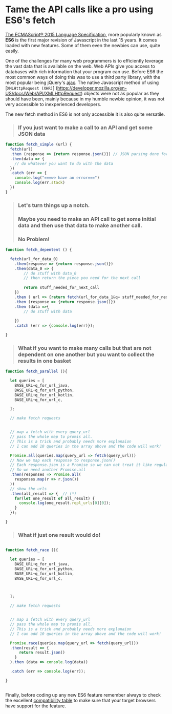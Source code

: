 # Tame the API calls like a pro using ES6's fetch

[The ECMAScript® 2015 Language Specification](http://www.ecma-international.org/ecma-262/6.0/), more popularly known as **ES6** is the first major revision of Javascript in the last 15 years. It comes loaded with new features. Some of them even the newbies can use, quite easily.

One of the challenges for many web programmers is to efficiently leverage the vast data that is available on the web. Web APIs give you access to databases with rich information that your program can use. Before ES6 the most common ways of doing this was to use a third party library, with the most popular being jQuery's [ajax](http://api.jquery.com/jquery.ajax/). The native Javascript method of using  [`XMLHttpRequest (XHR)`] (https://developer.mozilla.org/en-US/docs/Web/API/XMLHttpRequest) objects were not as popular as they should have been, mainly because in my humble newbie opinion, it was not very accessible to inexperienced developers. 

The new fetch method in ES6 is not only accessible it is also quite versatile. 


> ### If you just want to make a call to an API and get some JSON data

```javascript
function fetch_simple (url) {
  fetch(url)
  .then (response => {return response.json()}) // JSON parsing done for you
  .then(data => {
  	// do whatever you want to do with the data
  })
  .catch (err => {
    console.log("===we have an error===")
    console.log(err.stack)
  })
}
```

> ### Let's turn things up a notch. 
> ### Maybe you need to make an API call to get some initial data and then use that data to make another call. 
> ### No Problem!

```javascript
function fetch_depentent () {

  fetch(url_for_data_0)
    .then(response => {return response.json()})
    .then(data_0 => {
    	// do stuff with data_0 
    	// then return the piece you need for the next call
    	
    	return stuff_needed_for_next_call
    })
    .then ( url => {return fetch(url_for_data_1&q= stuff_needed_for_next_call)})
    .then (response => {return response.json()})
    .then (data =>{ 
    	// do stuff with data
    
    })
    .catch (err => {console.log(err)});

}

```

> ### What if you want to make many calls but that are not dependent on one another but you want to collect the results in one basket

```javascript
function fetch_parallel (){

  let queries = [
    BASE_URL+q_for_url_java,
    BASE_URL+q_for_url_python,
    BASE_URL+q_for_url_kotlin,
    BASE_URL+q_for_url_c,

  ];

  // make fetch requests


  // map a fetch with every query_url
  // pass the whole map to promis all.
  // This is a trick and probably needs more explanaion
  // I can add 10 queries in the array above and the code will work!

  Promise.all(queries.map(query_url => fetch(query_url)))
  // Now we map each response to response.json()
  // Each response.json is a Promise so we can not treat it like regular data
  // So we need another Promise.all
  .then(responses => Promise.all(
    responses.map(r => r.json())
  ))
  // show the urls
  .then(all_result => {  // (*)
    for(let one_result of all_result) {
      console.log(one_result.repl_urls[0][0]);
    }
  });

}

```



> ### What if just one result would do!

```javascript

function fetch_race (){

  let queries = [
    BASE_URL+q_for_url_java,
    BASE_URL+q_for_url_python,
    BASE_URL+q_for_url_kotlin,
    BASE_URL+q_for_url_c,



  ];

  // make fetch requests


  // map a fetch with every query_url
  // pass the whole map to promis all.
  // This is a trick and probably needs more explanaion
  // I can add 10 queries in the array above and the code will work!

  Promise.race(queries.map(query_url => fetch(query_url)))
  .then(result => {
      return result.json()
    }
  ).then (data => console.log(data))

  .catch (err => console.log(err));

}



``` 
Finally, before coding up any new ES6 feature remember always to check the excellent [compatibility table](http://kangax.github.io/compat-table/es6/) to make sure that your target browsers have support for the feature.
 







